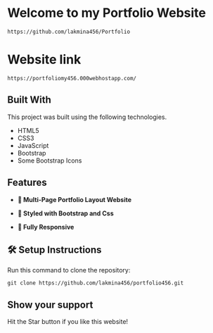 # Welcome to my Portfolio Website

	https://github.com/lakmina456/Portfolio

# Website link 

	https://portfoliomy456.000webhostapp.com/

## **Built With**

This project was built using the following technologies.

- HTML5
- CSS3
- JavaScript
- Bootstrap
- Some Bootstrap Icons

## **Features**

- **📖 Multi-Page Portfolio Layout Website**

- **🎨 Styled with Bootstrap and Css**

- **📱 Fully Responsive**


## 🛠 Setup Instructions

Run this command to clone the repository: 

    git clone https://github.com/lakmina456/portfolio456.git

## **Show your support**

Hit the Star button if you like this website!


